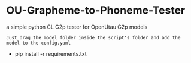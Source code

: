# OU-Grapheme-to-Phoneme-Tester
a simple python CL G2p tester for OpenUtau G2p models

`Just drag the model folder inside the script's folder and add the model to the config.yaml`
- pip install -r requirements.txt
